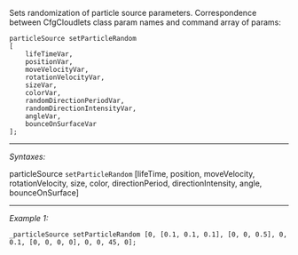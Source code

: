 Sets randomization of particle source parameters. Correspondence between CfgCloudlets class param names and command array of params:

```sqf
particleSource setParticleRandom
[
	lifeTimeVar,
	positionVar,
	moveVelocityVar,
	rotationVelocityVar,
	sizeVar,
	colorVar,
	randomDirectionPeriodVar,
	randomDirectionIntensityVar,
	angleVar,
	bounceOnSurfaceVar
];
```


---
*Syntaxes:*

particleSource `setParticleRandom` [lifeTime, position, moveVelocity, rotationVelocity, size, color, directionPeriod, directionIntensity, angle, bounceOnSurface]

---
*Example 1:*

```sqf
_particleSource setParticleRandom [0, [0.1, 0.1, 0.1], [0, 0, 0.5], 0, 0.1, [0, 0, 0, 0], 0, 0, 45, 0];
```